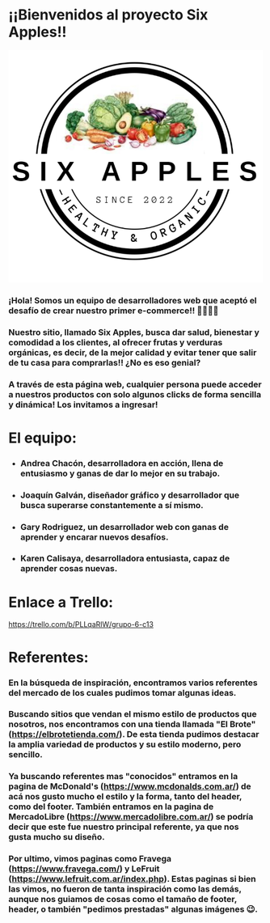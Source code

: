 # **¡¡Bienvenidos al proyecto Six Apples!!**
![logo](/public/images/logo.png)
### ¡Hola! Somos un equipo de desarrolladores web que aceptó el desafío de crear nuestro primer e-commerce!! 🥳🤓🦆🧠
### Nuestro sitio, llamado Six Apples, busca dar salud, bienestar y comodidad a los clientes, al ofrecer frutas y verduras orgánicas, es decir, de la mejor calidad y evitar tener que salir de tu casa para comprarlas!! ¿No es eso genial? 
### A través de esta página web, cualquier persona puede acceder a nuestros productos con solo algunos clicks de forma sencilla y dinámica! Los invitamos a ingresar!
# El equipo:
- ### Andrea Chacón, desarrolladora en acción, llena de entusiasmo y ganas de dar lo mejor en su trabajo.
- ### Joaquín Galván, diseñador gráfico y desarrollador que busca superarse constantemente a sí mismo.
- ### Gary Rodriguez, un desarrollador web con ganas de aprender y encarar nuevos desafíos.
- ### Karen Calisaya, desarrolladora entusiasta, capaz de aprender cosas nuevas.
# Enlace a Trello:
<https://trello.com/b/PLLqaRlW/grupo-6-c13>
# Referentes:
### En la búsqueda de inspiración, encontramos varios referentes del mercado de los cuales pudimos tomar algunas ideas.
### Buscando sitios que vendan el mismo estilo de productos que nosotros, nos encontramos con una tienda llamada "El Brote" (<https://elbrotetienda.com/>). De esta tienda pudimos destacar la amplia variedad de productos y su estilo moderno, pero sencillo.
### Ya buscando referentes mas "conocidos" entramos en la pagina de McDonald's (<https://www.mcdonalds.com.ar/>) de acá nos gusto mucho el estilo y la forma, tanto del header, como del footer. También entramos en la pagina de MercadoLibre (<https://www.mercadolibre.com.ar/>) se podría decir que este fue nuestro principal referente, ya que nos gusta mucho su diseño.
### Por ultimo, vimos paginas como Fravega (<https://www.fravega.com/>) y LeFruit (<https://www.lefruit.com.ar/index.php>). Estas paginas si bien las vimos, no fueron de tanta inspiración como las demás, aunque nos guiamos de cosas como el tamaño de footer, header, o también "pedimos prestadas" algunas imágenes 😉.